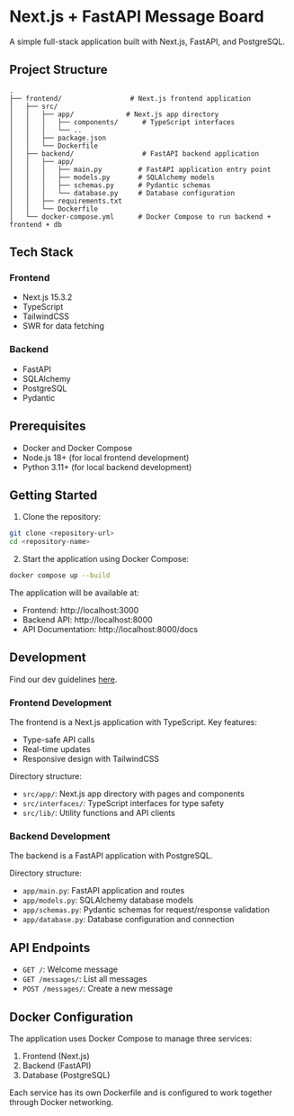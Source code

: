 # Next.js + FastAPI Message Board

A simple full-stack application built with Next.js, FastAPI, and PostgreSQL.

## Project Structure

```
.
├── frontend/                 # Next.js frontend application
│   ├── src/
│   │   ├── app/             # Next.js app directory
│   │   │   ├── components/      # TypeScript interfaces
│   │   │   └── ..
│   │   ├── package.json
│   │   └── Dockerfile
│   ├── backend/                 # FastAPI backend application
│   │   ├── app/
│   │   │   ├── main.py         # FastAPI application entry point
│   │   │   ├── models.py       # SQLAlchemy models
│   │   │   ├── schemas.py      # Pydantic schemas
│   │   │   └── database.py     # Database configuration
│   │   ├── requirements.txt
│   │   └── Dockerfile
│   └── docker-compose.yml      # Docker Compose to run backend + frontend + db
```

## Tech Stack

### Frontend
- Next.js 15.3.2
- TypeScript
- TailwindCSS
- SWR for data fetching

### Backend
- FastAPI
- SQLAlchemy
- PostgreSQL
- Pydantic

## Prerequisites

- Docker and Docker Compose
- Node.js 18+ (for local frontend development)
- Python 3.11+ (for local backend development)

## Getting Started

1. Clone the repository:
```bash
git clone <repository-url>
cd <repository-name>
```

2. Start the application using Docker Compose:
```bash
docker compose up --build
```

The application will be available at:
- Frontend: http://localhost:3000
- Backend API: http://localhost:8000
- API Documentation: http://localhost:8000/docs

## Development

Find our dev guidelines [here](https://docs.google.com/document/d/170R8l0su_jjK_igha7evuvO341EeA1G8vX2RH5uijR0/edit?usp=sharing).

### Frontend Development

The frontend is a Next.js application with TypeScript. Key features:
- Type-safe API calls
- Real-time updates
- Responsive design with TailwindCSS

Directory structure:
- `src/app/`: Next.js app directory with pages and components
- `src/interfaces/`: TypeScript interfaces for type safety
- `src/lib/`: Utility functions and API clients

### Backend Development

The backend is a FastAPI application with PostgreSQL. 

Directory structure:
- `app/main.py`: FastAPI application and routes
- `app/models.py`: SQLAlchemy database models
- `app/schemas.py`: Pydantic schemas for request/response validation
- `app/database.py`: Database configuration and connection

## API Endpoints

- `GET /`: Welcome message
- `GET /messages/`: List all messages
- `POST /messages/`: Create a new message


## Docker Configuration

The application uses Docker Compose to manage three services:
1. Frontend (Next.js)
2. Backend (FastAPI)
3. Database (PostgreSQL)

Each service has its own Dockerfile and is configured to work together through Docker networking.

